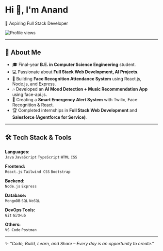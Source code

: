 # Hi 👋, I'm Anand

🚀 Aspiring Full Stack Developer  

![Profile views](https://komarev.com/ghpvc/?username=your-github-username&label=Profile%20views&color=0e75b6&style=flat)

---

## 🌟 About Me  
- 🎓 Final-year **B.E. in Computer Science Engineering** student.  
- 💻 Passionate about **Full Stack Web Development, AI Projects**.  
- 🤖 Building **Face Recognition Attendance System** using React.js, Node.js, and Express.  
- 🎶 Developed an **AI Mood Detection + Music Recommendation App** using face-api.js.  
- 🚨 Creating a **Smart Emergency Alert System** with Twilio, Face Recognition & React.  
- 🏆 Completed internships in **Full Stack Web Development** and **Salesforce (Agentforce for Service)**.  

---

## 🛠️ Tech Stack & Tools  

**Languages:**  
`Java` `JavaScript` `TypeScript` `HTML` `CSS`  

**Frontend:**  
`React.js` `Tailwind CSS` `Bootstrap`  

**Backend:**  
`Node.js` `Express` 

**Database:**  
`MongoDB` `SQL` `NoSQL`   

**DevOps Tools:**  
 `Git` `GitHub` 

**Others:**  
`VS Code` `Postman`  

---

✨ *“Code, Build, Learn, and Share – Every day is an opportunity to create.”*  
